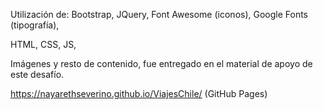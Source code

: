 Utilización de:
Bootstrap,
JQuery,
Font Awesome (iconos),
Google Fonts (tipografía),

HTML,
CSS,
JS,

Imágenes y resto de contenido, fue entregado en el material de apoyo de este desafío.

https://nayarethseverino.github.io/ViajesChile/ (GitHub Pages)